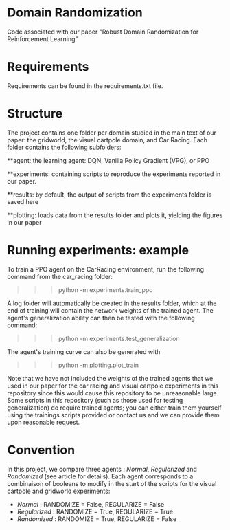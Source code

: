 # Domain Randomization
Code associated with our paper "Robust Domain Randomization for Reinforcement Learning"

# Requirements

Requirements can be found in the requirements.txt file.

# Structure
The project contains one folder per domain studied in the main text of our paper: the gridworld, the visual cartpole domain, and Car Racing. Each folder contains the following subfolders:

**agent: the learning agent: DQN, Vanilla Policy Gradient (VPG), or PPO

**experiments: containing scripts to reproduce the experiments reported in our paper.

**results: by default, the output of scripts from the experiments folder is saved here

**plotting: loads data from the results folder and plots it, yielding the figures in our paper

# Running experiments: example
To train a PPO agent on the CarRacing environment, run the following command from the car_racing folder:

>>> python -m experiments.train_ppo

A log folder will automatically be created in the results folder, which at the end of training will contain the network weights of the trained agent. The agent's generalization ability can then be tested with the following command:

>>> python -m experiments.test_generalization

The agent's training curve can also be generated with

>>> python -m plotting.plot_train

Note that we have not included the weights of the trained agents that we used in our paper for the car racing and visual cartpole experiments in this repository since this would cause this repository to be unreasonable large. Some scripts in this repository (such as those used for testing generalization) do require trained agents; you can either train them yourself using the trainings scripts provided or contact us and we can provide them upon reasonable request.

# Convention
In this project, we compare three agents : *Normal*, *Regularized* and *Randomized* (see article for details). Each agent corresponds to a combinaison of booleans to modify in the start of the scripts for the visual cartpole and gridworld experiments:
- *Normal* : RANDOMIZE = False, REGULARIZE = False
- *Regularized* : RANDOMIZE = True, REGULARIZE = True
- *Randomized* : RANDOMIZE = True, REGULARIZE = False

